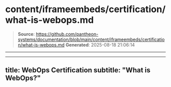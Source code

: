 # content/iframeembeds/certification/what-is-webops.md

> **Source**: https://github.com/pantheon-systems/documentation/blob/main/content/iframeembeds/certification/what-is-webops.md
> **Generated**: 2025-08-18 21:06:14

---

---
title: WebOps Certification
subtitle: "What is WebOps?"
---

<Partial file="certification-guide/what-is-webops.md" />
